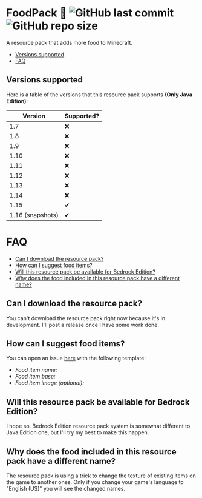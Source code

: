 # FoodPack 🍕 ![GitHub last commit](https://img.shields.io/github/last-commit/PanIntegralus/FoodSk) ![GitHub repo size](https://img.shields.io/github/repo-size/PanIntegralus/FoodSk)
A resource pack that adds more food to Minecraft.

- [Versions supported](#versions-supported)
- [FAQ](#faq)


## Versions supported
Here is a table of the versions that this resource pack supports **(Only Java Edition)**:

| Version | Supported? |
| ------- | ---------- |
| 1.7 | ❌ |
| 1.8 | ❌ |
| 1.9 | ❌ |
| 1.10 | ❌ |
| 1.11 | ❌ |
| 1.12 | ❌ |
| 1.13 | ❌ |
| 1.14 | ❌ |
| 1.15 | ✔ |
| 1.16 (snapshots) | ✔ |

# FAQ
- [Can I download the resource pack?](#can-i-download-the-resource-pack)
- [How can I suggest food items?](#how-can-i-suggest-food-items)
- [Will this resource pack be available for Bedrock Edition?](#will-this-resource-pack-be-available-for-bedrock-edition)
- [Why does the food included in this resource pack have a different name?](why-does-the-food-included-in-this-resource-pack-have-a-different-name)

## Can I download the resource pack?
You can't download the resource pack right now because it's in development. I'll post a release once I have some work done.

## How can I suggest food items?
You can open an issue [here](https://github.com/PanIntegralus/FoodPack/issues) with the following template:
- *Food item name:*
- *Food item base:*
- *Food item image (optional):*

## Will this resource pack be available for Bedrock Edition?
I hope so. Bedrock Edition resource pack system is somewhat different to Java Edition one, but I'll try my best to make this happen.

## Why does the food included in this resource pack have a different name?
The resource pack is using a trick to change the texture of existing items on the game to another ones. Only if you change your game's language to "English (US)" you will see the changed names.
